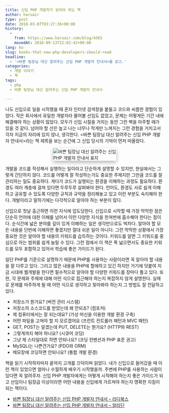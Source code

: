 ```yaml
---
title: 신입 PHP 개발자가 읽어야 하는 책
author: haruair
type: post
date: 2018-03-07T03:27:36+00:00
history:
  - 
    from: https://www.haruair.com/blog/4365
    movedAt: 2018-09-13T22:02:42+00:00
lang: ko
slug: books-that-new-php-developers-should-read
headline:
  - '<바쁜 팀장님 대신 알려주는 신입 PHP 개발자 안내서>를 읽고.'
categories:
  - 개발 이야기
  - 책
tags:
  - php
  - 바쁜 팀장님 대신 알려주는 신입 PHP 개발자 안내서

---
```

나도 신입으로 일을 시작했을 때 혼자 인터넷 검색창을 붙들고 코드와 씨름한 경험이 있었다. 작은 회사에서 유일한 개발자라 물어볼 선임도 없었고, 문제는 어떻게든 기간 내에 해결해야 하는 상황이 많았다. 모두가 신입 시절을 거치는 동안 그런 벽을 마주할 때가 있을 것 같다. 넘어야 할 산은 높고 나는 너무나 작게만 느껴지는 그런 경험을 거치고서 각자 지금의 자리에 있지 않나, 생각한다. <바쁜 팀장님 대신 알려주는 신입 PHP 개발자 안내서>라는 책 제목을 보는 순간에 그 신입 당시의 기억이 먼저 떠올랐다.

<img style="max-width:200px; display:block; margin-left: auto; margin-right: auto; box-shadow:0px 5px 12px rgba(0,0,0,0.3);" src="https://misc.ridibooks.com/cover/3166000001/xxlarge" alt="바쁜 팀장님 대신 알려주는 신입 PHP 개발자 안내서 표지" />

개발을 코드를 작성해서 실행하는 일이라고 단순하게 설명할 수 있지만, 현실에서는 그렇게 간단하지 않다. 코드를 어떻게 잘 작성하는가도 중요한 주제지만 그만큼 코드를 잘 관리하는 일도 중요하다. 게다가 코드가 실행되는 환경을 이해하는 과정도 필요하다. 환경도 여러 계층에 걸쳐 있다면 두루두루 살펴봐야 한다. 언어도, 환경도 서로 쉽게 이해하고 공유할 수 있도록 다양한 규칙과 규약을 정리해놓고 있고 이런 부분도 숙지해야 한다. 개발이라고 말하기에는 다각적으로 알아야 하는 부분이 많다.

신입으로 첫날 출근하면 이런 지식에 압도당한다. 신입으로 시작할 때 가장 막막한 점은 단순히 언어에 대한 이해를 넘어서 이런 다양한 지식을 한꺼번에 흡수해야 한다는 점이다. 순식간에 넓은 분야를 깊이 있게 이해하는 일은 생각만으로도 벅차다. 알아야 할 모든 내용을 단번에 이해하면 좋겠지만 절대 쉬운 일이 아니다. 그런 막막한 상황에서 가장 중요한 것은 알아야 할 내용의 키워드를 습득하는 것이다. 키워드를 알면 그 키워드를 중심으로 아는 범위를 쉽게 늘릴 수 있다. 그런 점에서 이 책은 폭 넓으면서도 중요한 키워드를 모두 포함하고 있어서 학습에 좋은 가이드가 된다.

일단 PHP를 기준으로 설명하기 때문에 PHP를 사용하는 사람이라면 꼭 알아야 할 내용을 잘 다루고 있다. 그리고 많은 내용을 PHP에 할애하고 있긴 하지만 거기에 덧붙여 지금 시대에 웹개발을 한다면 필수적으로 알아야 할 다양한 키워드를 장마다 풀고 있다. 또한, 각 문제와 주제에 대해 어떤 식으로 접근해야 하는지 복잡하지 않게 설명한다. 실제로 문제를 마주하게 될 때 어떤 식으로 생각하고 찾아봐야 하는지 그 방법도 잘 전달하고 있다.

  * 저장소가 뭔가요? (버전 관리 시스템)
  * 저장소의 소스코드를 받았는데 왜 안되죠? (컴포저)
  * 제 컴퓨터에서는 잘 되는데요? (가상 머신을 이용한 개발 환경 구축)
  * 어떤 파일을 고쳐야 할 지 모르겠어요 (프런트 컨트롤러 패턴과 MVC 패턴)
  * GET, POST는 알겠는데 PUT, DELETE는 뭔가요? (HTTP와 REST)
  * 그렇게까지 해야 하나요? (시큐어 코딩)
  * 그냥 제 스타일대로 하면 안되나요? (코딩 컨벤션과 PHP 표준 권고)
  * MySQLi는 나쁜건가요? (PDO와 ORM)
  * 메모장에 코딩하면 안되나요? (통합 개발 환경)

책을 읽기 시작하자마자 끝까지 고개를 끄덕이며 읽었다. 내가 신입으로 들어갔을 때 이런 책이 있었으면 얼마나 수월하게 배우기 시작했을까. 주변에 PHP를 사용하는 사람이 있다면 꼭 알려주자. 신입 PHP 개발자에게는 어떻게 시작해야 하는지 좋은 가이드가 되고 선임이나 팀장급 이상이라면 어떤 내용을 신입에게 가르쳐야 하는지 명확한 지침이 되는 책이다.

  * [바쁜 팀장님 대신 알려주는 신입 PHP 개발자 안내서 &#8211; 리디북스][1]
  * [바쁜 팀장님 대신 알려주는 신입 PHP 개발자 안내서 &#8211; 알라딘][2]

 [1]: https://ridibooks.com/v2/Detail?id=3166000001
 [2]: http://www.aladin.co.kr/shop/wproduct.aspx?ItemId=133643671